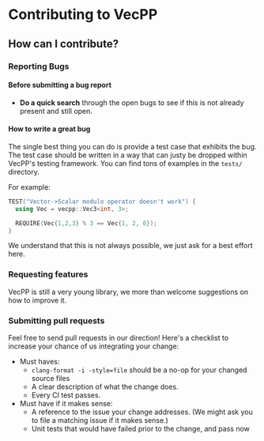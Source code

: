 # Contributing to VecPP

## How can I contribute?

### Reporting Bugs

#### Before submitting a bug report

* **Do a quick search** through the open bugs to see if this is not already present
and still open.

#### How to write a great bug

The single best thing you can do is provide a test case that exhibits the bug.
The test case should be written in a way that can justy be dropped within VecPP's
testing framework. You can find tons of examples in the `tests/` directory.

For example:
```cpp
TEST("Vector->Scalar modulo operator doesn't work") {
  using Vec = vecpp::Vec3<int, 3>;

  REQUIRE(Vec{1,2,3} % 3 == Vec{1, 2, 0});
}
```

We understand that this is not always possible, we just ask for a best effort 
here.

### Requesting features

VecPP is still a very young library, we more than welcome suggestions on how to
improve it.

### Submitting pull requests

Feel free to send pull requests in our direction! Here's a checklist to increase
your chance of us integrating your change:

- Must haves:
  - `clang-format -i -style=file` should be a no-op for your changed source files
  - A clear description of what the change does.
  - Every CI test passes.
- Must have if it makes sense:
  - A reference to the issue your change addresses. (We might ask you to file
    a matching issue if it makes sense.)
  - Unit tests that would have failed prior to the change, and pass now
